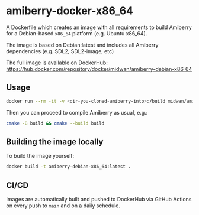 # amiberry-docker-x86_64

A Dockerfile which creates an image with all requirements to build Amiberry for a Debian-based `x86_64` platform (e.g. Ubuntu x86_64).

The image is based on Debian:latest and includes all Amiberry dependencies (e.g. SDL2, SDL2-image, etc)

The full image is available on DockerHub: <https://hub.docker.com/repository/docker/midwan/amiberry-debian-x86_64>

## Usage

```bash
docker run --rm -it -v <dir-you-cloned-amiberry-into>:/build midwan/amiberry-debian-x84_64:latest
```

Then you can proceed to compile Amiberry as usual, e.g.:

```bash
cmake -B build && cmake --build build
```

## Building the image locally

To build the image yourself:

```bash
docker build -t amiberry-debian-x86_64:latest .
```

## CI/CD

Images are automatically built and pushed to DockerHub via GitHub Actions on every push to `main` and on a daily schedule.
